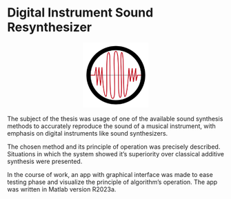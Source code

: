 # Digital Instrument Sound Resynthesizer

<p align="center">
  <img src="Resynthesizer_Showcase_App/for_redistribution_files_only/splash.png?raw=true" alt="Digital Instrument Sound Resynthesizer Logo" width="30%" height="30%"/>
</p>
The subject of the thesis was usage of one of the available sound synthesis methods to accurately reproduce the sound of a musical instrument, with emphasis on digital instruments like sound synthesizers.

The chosen method and its principle of operation was precisely described. Situations in which the system showed it’s superiority over classical additive synthesis were presented.

In the course of work, an app with graphical interface was made to ease testing phase and visualize the principle of algorithm’s operation. The app was written in Matlab version R2023a.
